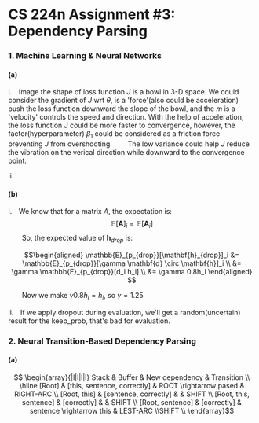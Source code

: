 # CS 224n Assignment #3: Dependency Parsing

### 1. Machine Learning & Neural Networks

#### (a)

<!-- **i** We all konw that as our parameter $\theta$ closing to the convex minima, the gradient of loss function wrt $\theta$ will be smaller, when our loss func hits the best solution, $\nabla_\theta{J}$ may become 0. So in the update method,  -->
$\mathrm{i.}$&emsp;Image the shape of loss function $J$ is a bowl in 3-D space. We could consider the gradient of $J$ wrt $\theta$, is a 'force'(also could be acceleration) push the loss function downward the slope of the bowl, and the $m$ is a 'velocity' controls the speed and direction. With the help of acceleration, the loss function $J$ could be more faster to convergence, however, the factor(hyperparameter) $\beta_1$ could be considered as a friction force preventing $J$ from overshooting.
&emsp;&emsp;The low variance could help $J$ reduce the vibration on the verical direction while downward to the convergence point.

$\mathrm{ii.}$&emsp;

#### (b)

$\mathrm{i.}$&emsp;We know that for a matrix $A$, the expectation is:
$$\mathbb{E}[\mathbf{A}]_i = \mathbb{E}[\mathbf{A}_i]$$
&emsp;&emsp;So, the expected value of $\mathbf{h}_{drop}$ is:

$$\begin{aligned}
    \mathbb{E}_{p_{drop}}[\mathbf{h}_{drop}]_i &= \mathbb{E}_{p_{drop}}[\gamma \mathbf{d} \circ \mathbf{h}]_i \\
    &= \gamma \mathbb{E}_{p_{drop}}[d_i h_i] \\
    &= \gamma 0.8h_i
\end{aligned} $$

&emsp;&emsp;Now we make $\gamma 0.8h_i = h_i$, so $\gamma = 1.25$

$\mathrm{ii.}$&emsp;If we apply dropout during evaluation, we'll get a random(uncertain) result for the keep_prob, that's bad for evaluation.

### 2. Neural Transition-Based Dependency Parsing

#### (a)

$$
\begin{array}{|l|l|l|l} Stack & Buffer & New dependency & Transition \\
\hline
[Root] & [this, sentence, correctly] & ROOT \rightarrow pased & RIGHT-ARC \\
[Root, this] & [sentence, correctly] &  & SHIFT \\
[Root, this, sentence] & [correctly] &  & SHIFT \\
[Root, sentence] & [correctly] & sentence \rightarrow this & LEST-ARC \\SHIFT \\
\end{array}$$

<!-- [Root, parsed] & [this, sentence, correctly] & parsed \rightarrow I & LEFT-ARC \\
[Root, parsed, this] & [sentence, correctly] &   & SHIFT \\
[Root, parsed, this, sentence] & [correctly] &   & SHIFT \\
[Root, parsed, sentence] & [correctly] & this \rightarrow sentence & LEFT-ARC \\
[Root, parsed] & [correctly] & parsed \rightarrow sentence & RIGHT-ARC \\
[Root, parsed, correctly] & [] & & SHIFT \\
[Root, parsed, correctly] & [] & & SHIFT -->